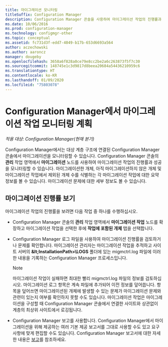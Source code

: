```yaml
---
title: 마이그레이션 모니터링
titleSuffix: Configuration Manager
description: Configuration Manager 콘솔을 사용하여 마이그레이션 작업의 진행률과 성공을 모니터링하는 방법을 알아봅니다.
ms.date: 10/06/2016
ms.prod: configuration-manager
ms.technology: configmgr-other
ms.topic: conceptual
ms.assetid: fc731d3f-edd7-4049-b17b-653d6693a564
author: aczechowski
ms.author: aaroncz
manager: dougeby
ms.openlocfilehash: 3658a6f828a0ce79e8cc2be2a6c263873f5f7c30
ms.sourcegitcommit: 148745e1c3d9817d8beea20684a54436210959c6
ms.translationtype: HT
ms.contentlocale: ko-KR
ms.lasthandoff: 01/09/2020
ms.locfileid: "75803078"
---
```

# <a name="planning-to-monitor-migration-activity-in-configuration-manager"></a>Configuration Manager에서 마이그레이션 작업 모니터링 계획

*적용 대상: Configuration Manager(현재 분기)*

Configuration Manager에서는 대상 계층 구조에 연결된 Configuration Manager 콘솔에서 마이그레이션을 모니터링할 수 있습니다. Configuration Manager 콘솔의 **관리** 작업 영역에서 **마이그레이션** 노드를 사용하여 마이그레이션 작업의 진행률과 성공을 모니터링할 수 있습니다. 마이그레이션한 개체, 아직 마이그레이션하지 않은 개체 및 마이그레이션 작업에서 제외된 개체 수를 식별하는 각 마이그레이션 작업에 대한 요약 정보를 볼 수 있습니다. 마이그레이션 문제에 대한 세부 정보도 볼 수 있습니다.  

## <a name="view-migration-progress"></a>마이그레이션 진행률 보기  
 마이그레이션 작업의 진행률을 보려면 다음 작업 중 하나를 수행하십시오.  

-   Configuration Manager 콘솔의 **관리** 작업 영역에서 **마이그레이션 작업** 노드를 확장하고 마이그레이션 작업을 선택한 후에 **작업에 포함된 개체** 탭을 선택합니다.  

-   Configuration Manager 로그 파일을 사용하여 마이그레이션 진행률을 검토하거나 문제를 확인합니다. 마이그레이션 관리자는 마이그레이션 작업을 추적하고 사이트 서버의 **\&lt;InstallationPath\>\\LOGS** 폴더에 있는 migmctrl.log 파일에 이러한 내용을 기록하는 Configuration Manager 프로세스입니다.  

    > [!NOTE]  
    >  마이그레이션 작업이 실패하면 최대한 빨리 migmctrl.log 파일의 정보를 검토하십시오. 마이그레이션 로그 항목은 계속 파일에 추가되어 이전 정보를 덮어씁니다. 항목을 덮어쓰면 마이그레이션된 개체에 발생할 수 있는 문제가 마이그레이션 문제와 관련이 있는지 여부를 확인하지 못할 수도 있습니다. 마이그레이션 작업은 마이그레이션을 구성할 때 Configuration Manager 콘솔에서 연결한 사이트와 상관없이 계층의 최상위 사이트에서 로깅됩니다.  

-   Configuration Manager 보고를 사용합니다. Configuration Manager에서 마이그레이션을 위해 제공하는 여러 기본 제공 보고서를 그대로 사용할 수도 있고 요구 사항에 맞게 편집할 수도 있습니다. Configuration Manager 보고서에 대한 자세한 내용은 [보고](../../core/servers/manage/reporting.md)를 참조하세요.  
